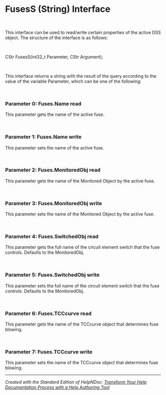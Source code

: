 # FusesS (String) Interface

&nbsp;

This interface can be used to read/write certain properties of the active DSS object. The structure of the interface is as follows:

&nbsp;

CStr FusesS(int32\_t Parameter, CStr Argument);

&nbsp;

This interface returns a string with the result of the query according to the value of the variable Parameter, which can be one of the following:

&nbsp;

### Parameter 0: Fuses.Name read

This parameter gets the name of the active fuse.

&nbsp;

### Parameter 1: Fuses.Name write

This parameter sets the name of the active fuse.

&nbsp;

### Parameter 2: Fuses.MonitoredObj read

This parameter gets the name of the Monitored Object by the active fuse.

&nbsp;

### Parameter 3: Fuses.MonitoredObj write

This parameter sets the name of the Monitored Object by the active fuse.

&nbsp;

### Parameter 4: Fuses.SwitchedObj read

This parameter gets the full name of the circuit element switch that the fuse controls. Defaults to the MonitoredObj.

&nbsp;

### Parameter 5: Fuses.SwitchedObj write

This parameter sets the full name of the circuit element switch that the fuse controls. Defaults to the MonitoredObj.

&nbsp;

### Parameter 6: Fuses.TCCcurve read

This parameter gets the name of the TCCcurve object that determines fuse blowing.

&nbsp;

### Parameter 7: Fuses.TCCcurve write

This parameter sets the name of the TCCcurve object that determines fuse blowing.


***
_Created with the Standard Edition of HelpNDoc: [Transform Your Help Documentation Process with a Help Authoring Tool](<https://www.helpndoc.com>)_
